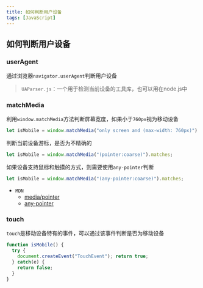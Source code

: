 ```yaml
---
title: 如何判断用户设备
tags: [JavaScript]
---
```


## 如何判断用户设备

### userAgent
通过浏览器`navigator.userAgent`判断用户设备
> `UAParser.js`：一个用于检测当前设备的工具库，也可以用在node.js中

### matchMedia
利用`window.matchMedia`方法判断屏幕宽度，如果小于`760px`视为移动设备
```javascript
let isMobile = window.matchMedia("only screen and (max-width: 760px)").matches;
```
判断当前设备游标，是否为不精确的
```javascript
let isMobile = window.matchMedia("(pointer:coarse)").matches;
```
如果设备支持鼠标和触摸的方式，则需要使用`any-pointer`判断
```javascript
let isMobile = window.matchMedia("(any-pointer:coarse)").matches;
```
- `MDN`
  - [media/pointer](https://developer.mozilla.org/en-US/docs/Web/CSS/@media/pointer)
  - [any-pointer](https://developer.mozilla.org/en-US/docs/Web/CSS/@media/any-pointer)

### touch
`touch`是移动设备特有的事件，可以通过该事件判断是否为移动设备
```javascript
function isMobile() {
  try {
    document.createEvent("TouchEvent"); return true;
  } catch(e) {
    return false; 
  }
}
```
